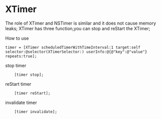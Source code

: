 # XTimer
The role of XTimer and NSTimer is similar and it does not cause memory leaks;
XTimer has three function,you can stop and reStart the XTimer;

How to use
```
timer = [XTimer scheduledTimerWithTimeInterval:1 target:self selector:@selector(XTimerSelector:) userInfo:@{@"key":@"value"} repeats:true];
```
stop timer
```
    [timer stop];
```
reStart timer
```
    [timer reStart];
```
invalidate timer
```
    [timer invalidate];
```
